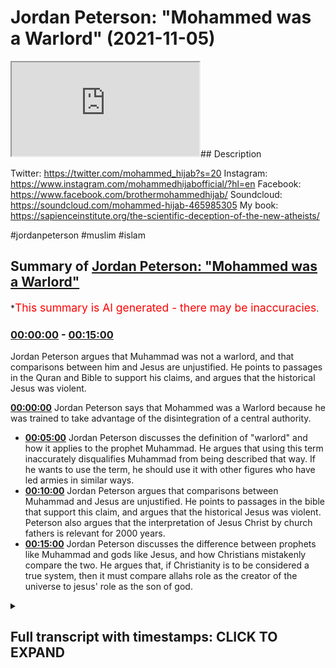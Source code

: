 # Jordan Peterson: "Mohammed was a Warlord" (2021-11-05)

<iframe loading='lazy' src='https://www.youtube.com/embed/ilrwPbvXqaE'></iframe>## Description

Twitter: https://twitter.com/mohammed_hijab?s=20
Instagram: https://www.instagram.com/mohammedhijabofficial/?hl=en
Facebook: https://www.facebook.com/brothermohammedhijab/
Soundcloud: https://soundcloud.com/mohammed-hijab-465985305
My book: https://sapienceinstitute.org/the-scientific-deception-of-the-new-atheists/

#jordanpeterson #muslim #islam

## Summary of [Jordan Peterson: "Mohammed was a Warlord"](https://www.youtube.com/watch?v=ilrwPbvXqaE)


*<span style="color:red; font-size:125%">This summary is AI generated - there may be inaccuracies</span>.

### [00:00:00](https://www.youtube.com/watch?v=ilrwPbvXqaE&t=0) - [00:15:00](https://www.youtube.com/watch?v=ilrwPbvXqaE&t=900)

Jordan Peterson argues that Muhammad was not a warlord, and that comparisons between him and Jesus are unjustified. He points to passages in the Quran and Bible to support his claims, and argues that the historical Jesus was violent.

**[00:00:00](https://www.youtube.com/watch?v=ilrwPbvXqaE&t=0)** Jordan Peterson says that Mohammed was a Warlord because he was trained to take advantage of the disintegration of a central authority.
* **[00:05:00](https://www.youtube.com/watch?v=ilrwPbvXqaE&t=300)** Jordan Peterson discusses the definition of "warlord" and how it applies to the prophet Muhammad. He argues that using this term inaccurately disqualifies Muhammad from being described that way. If he wants to use the term, he should use it with other figures who have led armies in similar ways.
* **[00:10:00](https://www.youtube.com/watch?v=ilrwPbvXqaE&t=600)** Jordan Peterson argues that comparisons between Muhammad and Jesus are unjustified. He points to passages in the bible that support this claim, and argues that the historical Jesus was violent. Peterson also argues that the interpretation of Jesus Christ by church fathers is relevant for 2000 years.
* **[00:15:00](https://www.youtube.com/watch?v=ilrwPbvXqaE&t=900)** Jordan Peterson discusses the difference between prophets like Muhammad and gods like Jesus, and how Christians mistakenly compare the two. He argues that, if Christianity is to be considered a true system, then it must compare allahs role as the creator of the universe to jesus' role as the son of god.

<details><summary><h2>Full transcript with timestamps: CLICK TO EXPAND</h2></summary>

[0:00:00](https://youtu.be/ilrwPbvXqaE?t=0) [Music]  
[0:00:07](https://youtu.be/ilrwPbvXqaE?t=7) how are you guys doing  
[0:00:09](https://youtu.be/ilrwPbvXqaE?t=9) this is insha allah the first of a  
[0:00:11](https://youtu.be/ilrwPbvXqaE?t=11) series of correction videos which we'll  
[0:00:14](https://youtu.be/ilrwPbvXqaE?t=14) be putting forward insha'allah about dr  
[0:00:16](https://youtu.be/ilrwPbvXqaE?t=16) jordan peterson's content especially in  
[0:00:18](https://youtu.be/ilrwPbvXqaE?t=18) relation to islam now for those who know  
[0:00:20](https://youtu.be/ilrwPbvXqaE?t=20) we were meant to be having me and dr  
[0:00:22](https://youtu.be/ilrwPbvXqaE?t=22) jordan peterson a discussion  
[0:00:24](https://youtu.be/ilrwPbvXqaE?t=24) and this discussion was meant to happen  
[0:00:26](https://youtu.be/ilrwPbvXqaE?t=26) actually three times and it was  
[0:00:27](https://youtu.be/ilrwPbvXqaE?t=27) cancelled unfortunately that many times  
[0:00:29](https://youtu.be/ilrwPbvXqaE?t=29) in a span of six months  
[0:00:32](https://youtu.be/ilrwPbvXqaE?t=32) now  
[0:00:33](https://youtu.be/ilrwPbvXqaE?t=33) for whatever reason in fact the third  
[0:00:34](https://youtu.be/ilrwPbvXqaE?t=34) reason was or the third time he gave me  
[0:00:36](https://youtu.be/ilrwPbvXqaE?t=36) the reason that  
[0:00:37](https://youtu.be/ilrwPbvXqaE?t=37) it was because he had other guests and  
[0:00:38](https://youtu.be/ilrwPbvXqaE?t=38) other topics that he wanted to kind of  
[0:00:41](https://youtu.be/ilrwPbvXqaE?t=41) speak about but no problem i know that  
[0:00:42](https://youtu.be/ilrwPbvXqaE?t=42) dr jordan peterson may be watching this  
[0:00:43](https://youtu.be/ilrwPbvXqaE?t=43) now since he we've had such  
[0:00:45](https://youtu.be/ilrwPbvXqaE?t=45) communication for  
[0:00:46](https://youtu.be/ilrwPbvXqaE?t=46) with his team and with himself for over  
[0:00:49](https://youtu.be/ilrwPbvXqaE?t=49) a long span of time so this is the first  
[0:00:52](https://youtu.be/ilrwPbvXqaE?t=52) and probably one of the most important  
[0:00:53](https://youtu.be/ilrwPbvXqaE?t=53) videos about some of the wording that dr  
[0:00:56](https://youtu.be/ilrwPbvXqaE?t=56) jordan peterson has decided to use  
[0:00:59](https://youtu.be/ilrwPbvXqaE?t=59) about the prophet  
[0:01:00](https://youtu.be/ilrwPbvXqaE?t=60) muhammad in  
[0:01:03](https://youtu.be/ilrwPbvXqaE?t=63) his public output this is probably the  
[0:01:04](https://youtu.be/ilrwPbvXqaE?t=64) most developed speech he has on the  
[0:01:06](https://youtu.be/ilrwPbvXqaE?t=66) topic so let's see what he has to say  
[0:01:09](https://youtu.be/ilrwPbvXqaE?t=69) and come back and commentate on it if  
[0:01:11](https://youtu.be/ilrwPbvXqaE?t=71) you look at the figure of christ and i  
[0:01:14](https://youtu.be/ilrwPbvXqaE?t=74) don't care if you're religious or not  
[0:01:15](https://youtu.be/ilrwPbvXqaE?t=75) and i don't even care if christ existed  
[0:01:17](https://youtu.be/ilrwPbvXqaE?t=77) or not and i certainly don't care at the  
[0:01:19](https://youtu.be/ilrwPbvXqaE?t=79) moment about  
[0:01:21](https://youtu.be/ilrwPbvXqaE?t=81) claims to divinity or the lack thereof  
[0:01:23](https://youtu.be/ilrwPbvXqaE?t=83) i'm just speaking as let's say i'm  
[0:01:25](https://youtu.be/ilrwPbvXqaE?t=85) speaking as a secular intellectual  
[0:01:27](https://youtu.be/ilrwPbvXqaE?t=87) i mean as a figure  
[0:01:29](https://youtu.be/ilrwPbvXqaE?t=89) he's a figure of peace i don't think  
[0:01:32](https://youtu.be/ilrwPbvXqaE?t=92) that that's  
[0:01:33](https://youtu.be/ilrwPbvXqaE?t=93) disputable  
[0:01:34](https://youtu.be/ilrwPbvXqaE?t=94) i mean he certainly he wasn't a warlord  
[0:01:37](https://youtu.be/ilrwPbvXqaE?t=97) that's that's one thing that's for  
[0:01:39](https://youtu.be/ilrwPbvXqaE?t=99) certain he never led armies  
[0:01:41](https://youtu.be/ilrwPbvXqaE?t=101) you know whereas that's not the case  
[0:01:43](https://youtu.be/ilrwPbvXqaE?t=103) with muhammad at all muhammad was  
[0:01:45](https://youtu.be/ilrwPbvXqaE?t=105) clearly and indisputably a warlord  
[0:01:48](https://youtu.be/ilrwPbvXqaE?t=108) and so it isn't obvious to me what to  
[0:01:51](https://youtu.be/ilrwPbvXqaE?t=111) make of that  
[0:01:52](https://youtu.be/ilrwPbvXqaE?t=112) except that it's bloody complicated well  
[0:01:55](https://youtu.be/ilrwPbvXqaE?t=115) i think the first thing we have to do is  
[0:01:56](https://youtu.be/ilrwPbvXqaE?t=116) define what a warlord is now this is a  
[0:01:59](https://youtu.be/ilrwPbvXqaE?t=119) definition from collins  
[0:02:01](https://youtu.be/ilrwPbvXqaE?t=121) if you describe a leader of a country or  
[0:02:03](https://youtu.be/ilrwPbvXqaE?t=123) an organization as a warlord collins  
[0:02:06](https://youtu.be/ilrwPbvXqaE?t=126) tells us you are critical of them  
[0:02:08](https://youtu.be/ilrwPbvXqaE?t=128) because they have achieved power by  
[0:02:10](https://youtu.be/ilrwPbvXqaE?t=130) behaving in an aggressive and violent  
[0:02:12](https://youtu.be/ilrwPbvXqaE?t=132) way  
[0:02:14](https://youtu.be/ilrwPbvXqaE?t=134) kimberly martin in  
[0:02:17](https://youtu.be/ilrwPbvXqaE?t=137) a  
[0:02:17](https://youtu.be/ilrwPbvXqaE?t=137) piece that she wrote called warlordism  
[0:02:19](https://youtu.be/ilrwPbvXqaE?t=139) in comparative perspective this is in  
[0:02:21](https://youtu.be/ilrwPbvXqaE?t=141) political science literature she  
[0:02:23](https://youtu.be/ilrwPbvXqaE?t=143) actually defines warlord in four  
[0:02:25](https://youtu.be/ilrwPbvXqaE?t=145) different ways  
[0:02:26](https://youtu.be/ilrwPbvXqaE?t=146) she says number one that they are they  
[0:02:28](https://youtu.be/ilrwPbvXqaE?t=148) trained army uh armed men to take  
[0:02:31](https://youtu.be/ilrwPbvXqaE?t=151) advantage of the disintegration of a  
[0:02:33](https://youtu.be/ilrwPbvXqaE?t=153) central authority to seize control over  
[0:02:35](https://youtu.be/ilrwPbvXqaE?t=155) relatively small slices of territory  
[0:02:37](https://youtu.be/ilrwPbvXqaE?t=157) number two she says that their actions  
[0:02:39](https://youtu.be/ilrwPbvXqaE?t=159) are based on self-interest not ideology  
[0:02:42](https://youtu.be/ilrwPbvXqaE?t=162) number three their authority is based on  
[0:02:44](https://youtu.be/ilrwPbvXqaE?t=164) charisma and patronage  
[0:02:46](https://youtu.be/ilrwPbvXqaE?t=166) ties to their followers and number four  
[0:02:49](https://youtu.be/ilrwPbvXqaE?t=169) this personalistic rule leads to the  
[0:02:51](https://youtu.be/ilrwPbvXqaE?t=171) fragmentation of political and economic  
[0:02:53](https://youtu.be/ilrwPbvXqaE?t=173) arrangements across the country  
[0:02:56](https://youtu.be/ilrwPbvXqaE?t=176) so these are if we look at this now  
[0:02:57](https://youtu.be/ilrwPbvXqaE?t=177) we've got one dictionary definition  
[0:02:59](https://youtu.be/ilrwPbvXqaE?t=179) obviously you can look at other  
[0:03:00](https://youtu.be/ilrwPbvXqaE?t=180) dictionaries but we have one if you want  
[0:03:02](https://youtu.be/ilrwPbvXqaE?t=182) to call it that terminological  
[0:03:03](https://youtu.be/ilrwPbvXqaE?t=183) definition from the literature from the  
[0:03:05](https://youtu.be/ilrwPbvXqaE?t=185) political science  
[0:03:07](https://youtu.be/ilrwPbvXqaE?t=187) literature now jordan peterson is famous  
[0:03:09](https://youtu.be/ilrwPbvXqaE?t=189) for saying you have to be precise in  
[0:03:11](https://youtu.be/ilrwPbvXqaE?t=191) speech i want to say to jordan peterson  
[0:03:14](https://youtu.be/ilrwPbvXqaE?t=194) that unfortunately according to these  
[0:03:16](https://youtu.be/ilrwPbvXqaE?t=196) two definitions using the term warlord  
[0:03:20](https://youtu.be/ilrwPbvXqaE?t=200) is not precise because in fact  
[0:03:23](https://youtu.be/ilrwPbvXqaE?t=203) the prophet would be disqualified from  
[0:03:25](https://youtu.be/ilrwPbvXqaE?t=205) being a warlord as per those definitions  
[0:03:28](https://youtu.be/ilrwPbvXqaE?t=208) why so because the prophet muhammad  
[0:03:31](https://youtu.be/ilrwPbvXqaE?t=211) how did he achieve power  
[0:03:33](https://youtu.be/ilrwPbvXqaE?t=213) now we have to look at obviously you  
[0:03:34](https://youtu.be/ilrwPbvXqaE?t=214) have the meccan period and the medinan  
[0:03:36](https://youtu.be/ilrwPbvXqaE?t=216) period this is the  
[0:03:37](https://youtu.be/ilrwPbvXqaE?t=217) kind of categorization the biographical  
[0:03:40](https://youtu.be/ilrwPbvXqaE?t=220) categorization of the prophet's life you  
[0:03:42](https://youtu.be/ilrwPbvXqaE?t=222) had two major or his premiership as a  
[0:03:44](https://youtu.be/ilrwPbvXqaE?t=224) prophet  
[0:03:45](https://youtu.be/ilrwPbvXqaE?t=225) his time as a prophet he had the meccan  
[0:03:47](https://youtu.be/ilrwPbvXqaE?t=227) period 13 years and then 10 years in the  
[0:03:49](https://youtu.be/ilrwPbvXqaE?t=229) medina period  
[0:03:50](https://youtu.be/ilrwPbvXqaE?t=230) when the prophet was migrating or when  
[0:03:53](https://youtu.be/ilrwPbvXqaE?t=233) he was being boycotted and persecuted  
[0:03:55](https://youtu.be/ilrwPbvXqaE?t=235) and this we know in the seerah in the  
[0:03:57](https://youtu.be/ilrwPbvXqaE?t=237) biography of the prophet  
[0:03:58](https://youtu.be/ilrwPbvXqaE?t=238) was he was being persecuted his friends  
[0:04:00](https://youtu.be/ilrwPbvXqaE?t=240) and followers were being persecuted in  
[0:04:02](https://youtu.be/ilrwPbvXqaE?t=242) in mecca for 13 years  
[0:04:05](https://youtu.be/ilrwPbvXqaE?t=245) there was then a transition period where  
[0:04:07](https://youtu.be/ilrwPbvXqaE?t=247) the prophet sallallahu alaihi wasallam  
[0:04:09](https://youtu.be/ilrwPbvXqaE?t=249) peace and blessings be upon him  
[0:04:11](https://youtu.be/ilrwPbvXqaE?t=251) try to religiously incentivize groups  
[0:04:15](https://youtu.be/ilrwPbvXqaE?t=255) and tribes outside of mecca in order to  
[0:04:17](https://youtu.be/ilrwPbvXqaE?t=257) move away and to move his followers away  
[0:04:19](https://youtu.be/ilrwPbvXqaE?t=259) from such boycott and persecution that  
[0:04:22](https://youtu.be/ilrwPbvXqaE?t=262) they were facing for a very long span of  
[0:04:24](https://youtu.be/ilrwPbvXqaE?t=264) time so he went to taif which is  
[0:04:27](https://youtu.be/ilrwPbvXqaE?t=267) a place outside of mecca and he was he  
[0:04:30](https://youtu.be/ilrwPbvXqaE?t=270) was he was rejected fiercely  
[0:04:33](https://youtu.be/ilrwPbvXqaE?t=273) i mean this is the thing about the  
[0:04:34](https://youtu.be/ilrwPbvXqaE?t=274) prophet muhammad you have to humanize  
[0:04:36](https://youtu.be/ilrwPbvXqaE?t=276) him because he was a man  
[0:04:40](https://youtu.be/ilrwPbvXqaE?t=280) who was an orphan okay think about this  
[0:04:42](https://youtu.be/ilrwPbvXqaE?t=282) for a second he was a man who was an  
[0:04:43](https://youtu.be/ilrwPbvXqaE?t=283) orphan he was a man who buried all of  
[0:04:46](https://youtu.be/ilrwPbvXqaE?t=286) his children except for one  
[0:04:48](https://youtu.be/ilrwPbvXqaE?t=288) he was a man  
[0:04:49](https://youtu.be/ilrwPbvXqaE?t=289) who  
[0:04:50](https://youtu.be/ilrwPbvXqaE?t=290) who his wife died khadija  
[0:04:52](https://youtu.be/ilrwPbvXqaE?t=292) who  
[0:04:53](https://youtu.be/ilrwPbvXqaE?t=293) his uncle died  
[0:04:55](https://youtu.be/ilrwPbvXqaE?t=295) talib who was one of the most  
[0:04:57](https://youtu.be/ilrwPbvXqaE?t=297) protective and actually the central  
[0:04:59](https://youtu.be/ilrwPbvXqaE?t=299) protective figure in his life and this  
[0:05:02](https://youtu.be/ilrwPbvXqaE?t=302) was in the meccan period and he wasn't  
[0:05:03](https://youtu.be/ilrwPbvXqaE?t=303) even a muslim by the way and when that  
[0:05:05](https://youtu.be/ilrwPbvXqaE?t=305) protection went away he had to then seek  
[0:05:08](https://youtu.be/ilrwPbvXqaE?t=308) it from other places so he went to  
[0:05:10](https://youtu.be/ilrwPbvXqaE?t=310) tariff  
[0:05:11](https://youtu.be/ilrwPbvXqaE?t=311) and taif was  
[0:05:13](https://youtu.be/ilrwPbvXqaE?t=313) a neighboring city  
[0:05:15](https://youtu.be/ilrwPbvXqaE?t=315) and they rejected him fiercely and if  
[0:05:17](https://youtu.be/ilrwPbvXqaE?t=317) you look at the the reports of that they  
[0:05:19](https://youtu.be/ilrwPbvXqaE?t=319) threw stones at him they taunted him he  
[0:05:22](https://youtu.be/ilrwPbvXqaE?t=322) was bleeding  
[0:05:24](https://youtu.be/ilrwPbvXqaE?t=324) so much so that his sandals were filled  
[0:05:26](https://youtu.be/ilrwPbvXqaE?t=326) with blood  
[0:05:28](https://youtu.be/ilrwPbvXqaE?t=328) this is the person you're talking about  
[0:05:29](https://youtu.be/ilrwPbvXqaE?t=329) as being a warlord and then after that  
[0:05:32](https://youtu.be/ilrwPbvXqaE?t=332) when he was rejected from that  
[0:05:33](https://youtu.be/ilrwPbvXqaE?t=333) particular city he went to  
[0:05:35](https://youtu.be/ilrwPbvXqaE?t=335) another place which was then called  
[0:05:37](https://youtu.be/ilrwPbvXqaE?t=337) yathrib  
[0:05:38](https://youtu.be/ilrwPbvXqaE?t=338) which would then be called medina where  
[0:05:40](https://youtu.be/ilrwPbvXqaE?t=340) two tribes or clans called  
[0:05:45](https://youtu.be/ilrwPbvXqaE?t=345) now these two tribes they accepted the  
[0:05:47](https://youtu.be/ilrwPbvXqaE?t=347) message of islam  
[0:05:49](https://youtu.be/ilrwPbvXqaE?t=349) and then they decided to put the prophet  
[0:05:51](https://youtu.be/ilrwPbvXqaE?t=351) as the leader of the polity of yathrib  
[0:05:54](https://youtu.be/ilrwPbvXqaE?t=354) so he was made into the leader of the  
[0:05:56](https://youtu.be/ilrwPbvXqaE?t=356) polity of yathrib  
[0:05:58](https://youtu.be/ilrwPbvXqaE?t=358) not through aggression or violence but  
[0:06:00](https://youtu.be/ilrwPbvXqaE?t=360) through popular support and this  
[0:06:02](https://youtu.be/ilrwPbvXqaE?t=362) disqualifies him from being  
[0:06:04](https://youtu.be/ilrwPbvXqaE?t=364) according to the dictionary definition  
[0:06:05](https://youtu.be/ilrwPbvXqaE?t=365) that we've just seen and in fact  
[0:06:07](https://youtu.be/ilrwPbvXqaE?t=367) according to the terminological  
[0:06:08](https://youtu.be/ilrwPbvXqaE?t=368) definition that we've also just seen as  
[0:06:10](https://youtu.be/ilrwPbvXqaE?t=370) well so this is in fact jordan peterson  
[0:06:13](https://youtu.be/ilrwPbvXqaE?t=373) and this is very important for you  
[0:06:14](https://youtu.be/ilrwPbvXqaE?t=374) because it's one of your rules in your  
[0:06:15](https://youtu.be/ilrwPbvXqaE?t=375) book  
[0:06:16](https://youtu.be/ilrwPbvXqaE?t=376) this is imprecise speech  
[0:06:19](https://youtu.be/ilrwPbvXqaE?t=379) it is imprecise imprecise speech in  
[0:06:22](https://youtu.be/ilrwPbvXqaE?t=382) accurate speech  
[0:06:23](https://youtu.be/ilrwPbvXqaE?t=383) and what is really  
[0:06:25](https://youtu.be/ilrwPbvXqaE?t=385) incumbent upon you i think from an  
[0:06:27](https://youtu.be/ilrwPbvXqaE?t=387) intellectual perspective  
[0:06:28](https://youtu.be/ilrwPbvXqaE?t=388) is for you to make a formal retraction  
[0:06:31](https://youtu.be/ilrwPbvXqaE?t=391) about this to say actually i used in  
[0:06:33](https://youtu.be/ilrwPbvXqaE?t=393) precise speech because i used one aspect  
[0:06:37](https://youtu.be/ilrwPbvXqaE?t=397) of this man's life inaccurately to  
[0:06:40](https://youtu.be/ilrwPbvXqaE?t=400) typify his whole character  
[0:06:43](https://youtu.be/ilrwPbvXqaE?t=403) and by the way  
[0:06:44](https://youtu.be/ilrwPbvXqaE?t=404) warlords and i've looked at a lot of  
[0:06:46](https://youtu.be/ilrwPbvXqaE?t=406) your videos because remember we were  
[0:06:47](https://youtu.be/ilrwPbvXqaE?t=407) meant to be speaking to each other for a  
[0:06:48](https://youtu.be/ilrwPbvXqaE?t=408) span of six months and i've seen the  
[0:06:50](https://youtu.be/ilrwPbvXqaE?t=410) majority of your videos i've seen the  
[0:06:51](https://youtu.be/ilrwPbvXqaE?t=411) majority i've read the majority of what  
[0:06:54](https://youtu.be/ilrwPbvXqaE?t=414) you've have you've written even even  
[0:06:56](https://youtu.be/ilrwPbvXqaE?t=416) peer-reviewed stuff by the way the word  
[0:06:58](https://youtu.be/ilrwPbvXqaE?t=418) warlord interestingly you have not used  
[0:06:59](https://youtu.be/ilrwPbvXqaE?t=419) it with any to my knowledge any other  
[0:07:02](https://youtu.be/ilrwPbvXqaE?t=422) person except for the prophet muhammad  
[0:07:04](https://youtu.be/ilrwPbvXqaE?t=424) so if it was about leading armies then  
[0:07:06](https://youtu.be/ilrwPbvXqaE?t=426) why not use that with harry truman who  
[0:07:08](https://youtu.be/ilrwPbvXqaE?t=428) detonated bombs  
[0:07:09](https://youtu.be/ilrwPbvXqaE?t=429) uh on on japan hiroshima and nagasaki  
[0:07:13](https://youtu.be/ilrwPbvXqaE?t=433) why not use it with winston churchill  
[0:07:15](https://youtu.be/ilrwPbvXqaE?t=435) who led campaigns in dresden and hamburg  
[0:07:18](https://youtu.be/ilrwPbvXqaE?t=438) in world war ii  
[0:07:20](https://youtu.be/ilrwPbvXqaE?t=440) okay and which which was targeting  
[0:07:22](https://youtu.be/ilrwPbvXqaE?t=442) civilians the prophet muhammad  
[0:07:24](https://youtu.be/ilrwPbvXqaE?t=444) unequivocally  
[0:07:26](https://youtu.be/ilrwPbvXqaE?t=446) denied the targeting of civilians so why  
[0:07:29](https://youtu.be/ilrwPbvXqaE?t=449) only use it  
[0:07:31](https://youtu.be/ilrwPbvXqaE?t=451) with the prophet muhammad why have you  
[0:07:33](https://youtu.be/ilrwPbvXqaE?t=453) never used it on your public output on  
[0:07:35](https://youtu.be/ilrwPbvXqaE?t=455) your books  
[0:07:36](https://youtu.be/ilrwPbvXqaE?t=456) with any other figure except for the  
[0:07:38](https://youtu.be/ilrwPbvXqaE?t=458) prophet muhammad  
[0:07:40](https://youtu.be/ilrwPbvXqaE?t=460) what kind of  
[0:07:41](https://youtu.be/ilrwPbvXqaE?t=461) exceptionalism is this  
[0:07:43](https://youtu.be/ilrwPbvXqaE?t=463) what kind of  
[0:07:45](https://youtu.be/ilrwPbvXqaE?t=465) fetishization is this what kind of  
[0:07:47](https://youtu.be/ilrwPbvXqaE?t=467) exoticism is this  
[0:07:50](https://youtu.be/ilrwPbvXqaE?t=470) what kind of western gays is this  
[0:07:54](https://youtu.be/ilrwPbvXqaE?t=474) orientalizing the narrative is this  
[0:07:57](https://youtu.be/ilrwPbvXqaE?t=477) you gotta think about this because if it  
[0:07:59](https://youtu.be/ilrwPbvXqaE?t=479) was about leading armies  
[0:08:01](https://youtu.be/ilrwPbvXqaE?t=481) then all of these other figures also led  
[0:08:04](https://youtu.be/ilrwPbvXqaE?t=484) armies  
[0:08:05](https://youtu.be/ilrwPbvXqaE?t=485) more so the biblical figures joshua  
[0:08:08](https://youtu.be/ilrwPbvXqaE?t=488) moses they led armies but when you  
[0:08:10](https://youtu.be/ilrwPbvXqaE?t=490) mentioned their name you don't  
[0:08:12](https://youtu.be/ilrwPbvXqaE?t=492) automatically it doesn't spew off your  
[0:08:14](https://youtu.be/ilrwPbvXqaE?t=494) tongue the term warlord so why is it the  
[0:08:17](https://youtu.be/ilrwPbvXqaE?t=497) case  
[0:08:18](https://youtu.be/ilrwPbvXqaE?t=498) that you've made this exception for the  
[0:08:21](https://youtu.be/ilrwPbvXqaE?t=501) prophet muhammad  
[0:08:23](https://youtu.be/ilrwPbvXqaE?t=503) you are a clinical psychologist  
[0:08:26](https://youtu.be/ilrwPbvXqaE?t=506) you're a clinical psychologist jordan  
[0:08:28](https://youtu.be/ilrwPbvXqaE?t=508) peterson and you also profess  
[0:08:30](https://youtu.be/ilrwPbvXqaE?t=510) self-professed ignorance on the religion  
[0:08:32](https://youtu.be/ilrwPbvXqaE?t=512) of islam  
[0:08:33](https://youtu.be/ilrwPbvXqaE?t=513) the fact that you've used the term  
[0:08:35](https://youtu.be/ilrwPbvXqaE?t=515) warlord  
[0:08:37](https://youtu.be/ilrwPbvXqaE?t=517) to define the prophet muhammad as an  
[0:08:39](https://youtu.be/ilrwPbvXqaE?t=519) adjective as a primary adjective when it  
[0:08:41](https://youtu.be/ilrwPbvXqaE?t=521) comes to the prophet muhammad is almost  
[0:08:44](https://youtu.be/ilrwPbvXqaE?t=524) equivalent to you with a limited data  
[0:08:46](https://youtu.be/ilrwPbvXqaE?t=526) set of information as a clinical  
[0:08:48](https://youtu.be/ilrwPbvXqaE?t=528) psychologist labeling a client or a  
[0:08:51](https://youtu.be/ilrwPbvXqaE?t=531) patient of yours  
[0:08:53](https://youtu.be/ilrwPbvXqaE?t=533) that is the equivalent now what would  
[0:08:55](https://youtu.be/ilrwPbvXqaE?t=535) happen if you did that in practice you  
[0:08:57](https://youtu.be/ilrwPbvXqaE?t=537) would be shunned  
[0:08:58](https://youtu.be/ilrwPbvXqaE?t=538) you would be not except how can you how  
[0:09:00](https://youtu.be/ilrwPbvXqaE?t=540) can you label someone after or only  
[0:09:04](https://youtu.be/ilrwPbvXqaE?t=544) gathering very limited information about  
[0:09:06](https://youtu.be/ilrwPbvXqaE?t=546) them so is this a cognitive bias that  
[0:09:09](https://youtu.be/ilrwPbvXqaE?t=549) exists within you  
[0:09:10](https://youtu.be/ilrwPbvXqaE?t=550) and you have to ask yourself this  
[0:09:11](https://youtu.be/ilrwPbvXqaE?t=551) question because it's some kind of a  
[0:09:13](https://youtu.be/ilrwPbvXqaE?t=553) projection or a scapegoating of the  
[0:09:16](https://youtu.be/ilrwPbvXqaE?t=556) prophet muhammad and islam  
[0:09:18](https://youtu.be/ilrwPbvXqaE?t=558) or is it because you're trying to  
[0:09:19](https://youtu.be/ilrwPbvXqaE?t=559) energize your base  
[0:09:22](https://youtu.be/ilrwPbvXqaE?t=562) which is an alt-right base or is it  
[0:09:24](https://youtu.be/ilrwPbvXqaE?t=564) because you're trying to perpetuate a  
[0:09:26](https://youtu.be/ilrwPbvXqaE?t=566) clash of civilization's narrative or is  
[0:09:29](https://youtu.be/ilrwPbvXqaE?t=569) it because of genuine ignorance in  
[0:09:31](https://youtu.be/ilrwPbvXqaE?t=571) either or any of these situations what  
[0:09:33](https://youtu.be/ilrwPbvXqaE?t=573) is once again incumbent upon you jordan  
[0:09:35](https://youtu.be/ilrwPbvXqaE?t=575) peters and i say this  
[0:09:37](https://youtu.be/ilrwPbvXqaE?t=577) through or out of genuinity  
[0:09:40](https://youtu.be/ilrwPbvXqaE?t=580) honestly and authenticity  
[0:09:42](https://youtu.be/ilrwPbvXqaE?t=582) i think what is incumbent upon you and i  
[0:09:44](https://youtu.be/ilrwPbvXqaE?t=584) know you're watching this i know you're  
[0:09:46](https://youtu.be/ilrwPbvXqaE?t=586) listening to this  
[0:09:48](https://youtu.be/ilrwPbvXqaE?t=588) is that you make an official retraction  
[0:09:50](https://youtu.be/ilrwPbvXqaE?t=590) of this statement  
[0:09:53](https://youtu.be/ilrwPbvXqaE?t=593) otherwise you're going to have so many  
[0:09:55](https://youtu.be/ilrwPbvXqaE?t=595) variables which we've just mentioned  
[0:09:57](https://youtu.be/ilrwPbvXqaE?t=597) that you will not be able to explain  
[0:09:59](https://youtu.be/ilrwPbvXqaE?t=599) that you've used this term with the  
[0:10:01](https://youtu.be/ilrwPbvXqaE?t=601) prophet and you've not used it with any  
[0:10:03](https://youtu.be/ilrwPbvXqaE?t=603) other  
[0:10:04](https://youtu.be/ilrwPbvXqaE?t=604) political leader  
[0:10:06](https://youtu.be/ilrwPbvXqaE?t=606) this is  
[0:10:07](https://youtu.be/ilrwPbvXqaE?t=607) unjustifiable to say the least you've  
[0:10:10](https://youtu.be/ilrwPbvXqaE?t=610) not used it even with biblical prophets  
[0:10:13](https://youtu.be/ilrwPbvXqaE?t=613) which led armies so once again it's  
[0:10:15](https://youtu.be/ilrwPbvXqaE?t=615) unjustifiable  
[0:10:17](https://youtu.be/ilrwPbvXqaE?t=617) now let's move on to the second part of  
[0:10:18](https://youtu.be/ilrwPbvXqaE?t=618) this which is your comparison your false  
[0:10:20](https://youtu.be/ilrwPbvXqaE?t=620) comparison with all jew respect  
[0:10:23](https://youtu.be/ilrwPbvXqaE?t=623) your false comparison of the prophet  
[0:10:25](https://youtu.be/ilrwPbvXqaE?t=625) muhammad sallallahu alaihi wasallam and  
[0:10:28](https://youtu.be/ilrwPbvXqaE?t=628) jesus christ  
[0:10:29](https://youtu.be/ilrwPbvXqaE?t=629) now the first thing is you said that  
[0:10:31](https://youtu.be/ilrwPbvXqaE?t=631) jesus was a figure of peace now we agree  
[0:10:33](https://youtu.be/ilrwPbvXqaE?t=633) with that we love jesus christ as  
[0:10:35](https://youtu.be/ilrwPbvXqaE?t=635) muslims  
[0:10:36](https://youtu.be/ilrwPbvXqaE?t=636) because we must believe that jesus  
[0:10:38](https://youtu.be/ilrwPbvXqaE?t=638) christ was a prophet a messenger and the  
[0:10:40](https://youtu.be/ilrwPbvXqaE?t=640) messiah we must believe in all of that  
[0:10:43](https://youtu.be/ilrwPbvXqaE?t=643) however  
[0:10:45](https://youtu.be/ilrwPbvXqaE?t=645) the question of him being a figure of  
[0:10:47](https://youtu.be/ilrwPbvXqaE?t=647) peace really depends upon your  
[0:10:49](https://youtu.be/ilrwPbvXqaE?t=649) interpretation  
[0:10:50](https://youtu.be/ilrwPbvXqaE?t=650) and if one was going to have a segmented  
[0:10:54](https://youtu.be/ilrwPbvXqaE?t=654) decontextualized and uncharitable  
[0:10:57](https://youtu.be/ilrwPbvXqaE?t=657) reading of jesus christ  
[0:11:00](https://youtu.be/ilrwPbvXqaE?t=660) in the christian tradition okay then one  
[0:11:03](https://youtu.be/ilrwPbvXqaE?t=663) could come to the conclusion that he was  
[0:11:04](https://youtu.be/ilrwPbvXqaE?t=664) not a figure of peace i'll tell you how  
[0:11:07](https://youtu.be/ilrwPbvXqaE?t=667) point number one  
[0:11:08](https://youtu.be/ilrwPbvXqaE?t=668) jesus christ as christologically or  
[0:11:11](https://youtu.be/ilrwPbvXqaE?t=671) understood  
[0:11:12](https://youtu.be/ilrwPbvXqaE?t=672) christologically in this in the sense  
[0:11:14](https://youtu.be/ilrwPbvXqaE?t=674) that protestants and catholics  
[0:11:16](https://youtu.be/ilrwPbvXqaE?t=676) understand him to be  
[0:11:17](https://youtu.be/ilrwPbvXqaE?t=677) is inseparable from the rest of the  
[0:11:19](https://youtu.be/ilrwPbvXqaE?t=679) trinity  
[0:11:20](https://youtu.be/ilrwPbvXqaE?t=680) as such all of those massacres that you  
[0:11:22](https://youtu.be/ilrwPbvXqaE?t=682) see in the old testament  
[0:11:24](https://youtu.be/ilrwPbvXqaE?t=684) of the canaanites and the amalekites and  
[0:11:26](https://youtu.be/ilrwPbvXqaE?t=686) so on  
[0:11:27](https://youtu.be/ilrwPbvXqaE?t=687) are or would be commanded by jesus  
[0:11:30](https://youtu.be/ilrwPbvXqaE?t=690) christ according to this christiological  
[0:11:32](https://youtu.be/ilrwPbvXqaE?t=692) understanding now let me give you one  
[0:11:34](https://youtu.be/ilrwPbvXqaE?t=694) example a very famous verse i'll read it  
[0:11:36](https://youtu.be/ilrwPbvXqaE?t=696) word for word so once again i'm not  
[0:11:37](https://youtu.be/ilrwPbvXqaE?t=697) misquoting anything  
[0:11:39](https://youtu.be/ilrwPbvXqaE?t=699) now first time it was 15 3 okay  
[0:11:42](https://youtu.be/ilrwPbvXqaE?t=702) very famous uh commandment in the old  
[0:11:44](https://youtu.be/ilrwPbvXqaE?t=704) testament  
[0:11:46](https://youtu.be/ilrwPbvXqaE?t=706) now go attack the amalekites  
[0:11:48](https://youtu.be/ilrwPbvXqaE?t=708) and totally destroy all that belongs to  
[0:11:50](https://youtu.be/ilrwPbvXqaE?t=710) them do not spare them put to death men  
[0:11:53](https://youtu.be/ilrwPbvXqaE?t=713) and women children and infants cattle  
[0:11:56](https://youtu.be/ilrwPbvXqaE?t=716) and sheep camels and donkeys  
[0:11:59](https://youtu.be/ilrwPbvXqaE?t=719) i would love for anybody to be able to  
[0:12:02](https://youtu.be/ilrwPbvXqaE?t=722) find a single hadith or a single verse  
[0:12:05](https://youtu.be/ilrwPbvXqaE?t=725) of the quran  
[0:12:06](https://youtu.be/ilrwPbvXqaE?t=726) which states  
[0:12:07](https://youtu.be/ilrwPbvXqaE?t=727) these categories of people to be killed  
[0:12:09](https://youtu.be/ilrwPbvXqaE?t=729) in fact the opposite is there  
[0:12:11](https://youtu.be/ilrwPbvXqaE?t=731) the opposite is in the hadith you are  
[0:12:13](https://youtu.be/ilrwPbvXqaE?t=733) not allowed to kill children you are not  
[0:12:14](https://youtu.be/ilrwPbvXqaE?t=734) allowed to kill non-combatant  
[0:12:16](https://youtu.be/ilrwPbvXqaE?t=736) disbelievers as the prophet muhammad  
[0:12:22](https://youtu.be/ilrwPbvXqaE?t=742) whoever kills a non-combatant not  
[0:12:24](https://youtu.be/ilrwPbvXqaE?t=744) disbeliever he will not smell the  
[0:12:26](https://youtu.be/ilrwPbvXqaE?t=746) fragrance of heaven  
[0:12:27](https://youtu.be/ilrwPbvXqaE?t=747) this is so these categories of people  
[0:12:30](https://youtu.be/ilrwPbvXqaE?t=750) it's there in the old testament and  
[0:12:32](https://youtu.be/ilrwPbvXqaE?t=752) according to the christological  
[0:12:33](https://youtu.be/ilrwPbvXqaE?t=753) understanding jesus is not to be  
[0:12:36](https://youtu.be/ilrwPbvXqaE?t=756) separated from the rest of the trinity  
[0:12:38](https://youtu.be/ilrwPbvXqaE?t=758) so that's the first thing you must say  
[0:12:39](https://youtu.be/ilrwPbvXqaE?t=759) that's the old testament and this is one  
[0:12:40](https://youtu.be/ilrwPbvXqaE?t=760) of many verses i can pull out you know  
[0:12:43](https://youtu.be/ilrwPbvXqaE?t=763) you can go on google and see how many  
[0:12:45](https://youtu.be/ilrwPbvXqaE?t=765) verses there are like this  
[0:12:47](https://youtu.be/ilrwPbvXqaE?t=767) of genocide and massacring  
[0:12:50](https://youtu.be/ilrwPbvXqaE?t=770) that's the first thing the second thing  
[0:12:51](https://youtu.be/ilrwPbvXqaE?t=771) is well look at jesus himself once again  
[0:12:53](https://youtu.be/ilrwPbvXqaE?t=773) we're being uncharitable here if one is  
[0:12:55](https://youtu.be/ilrwPbvXqaE?t=775) being uncharitable and decontextual one  
[0:12:58](https://youtu.be/ilrwPbvXqaE?t=778) may pull out something from john chapter  
[0:12:59](https://youtu.be/ilrwPbvXqaE?t=779) 2 verse 15  
[0:13:01](https://youtu.be/ilrwPbvXqaE?t=781) where it states so he made a whip out of  
[0:13:03](https://youtu.be/ilrwPbvXqaE?t=783) courts and drove them from the temple  
[0:13:05](https://youtu.be/ilrwPbvXqaE?t=785) courts both sheep and cattle he  
[0:13:08](https://youtu.be/ilrwPbvXqaE?t=788) scattered the coins of of the money uh  
[0:13:11](https://youtu.be/ilrwPbvXqaE?t=791) changes and overturned their tables this  
[0:13:13](https://youtu.be/ilrwPbvXqaE?t=793) is violent behavior someone can say  
[0:13:16](https://youtu.be/ilrwPbvXqaE?t=796) a skeptic can say this look at him he's  
[0:13:18](https://youtu.be/ilrwPbvXqaE?t=798) whipping people in the temple or he's  
[0:13:20](https://youtu.be/ilrwPbvXqaE?t=800) turning the table jesus is being very  
[0:13:22](https://youtu.be/ilrwPbvXqaE?t=802) violent  
[0:13:23](https://youtu.be/ilrwPbvXqaE?t=803) according to the new testament  
[0:13:25](https://youtu.be/ilrwPbvXqaE?t=805) and this is in his own life  
[0:13:27](https://youtu.be/ilrwPbvXqaE?t=807) so once again is this a figure of peace  
[0:13:29](https://youtu.be/ilrwPbvXqaE?t=809) once again if we had an uncharitable  
[0:13:32](https://youtu.be/ilrwPbvXqaE?t=812) decontextualized segmented understanding  
[0:13:34](https://youtu.be/ilrwPbvXqaE?t=814) one can say this is not a figure of  
[0:13:35](https://youtu.be/ilrwPbvXqaE?t=815) peace actually because this is qualifies  
[0:13:37](https://youtu.be/ilrwPbvXqaE?t=817) him of being a figure what doesn't  
[0:13:40](https://youtu.be/ilrwPbvXqaE?t=820) what it what are the limits to this term  
[0:13:42](https://youtu.be/ilrwPbvXqaE?t=822) figure of peace do you have to be a  
[0:13:43](https://youtu.be/ilrwPbvXqaE?t=823) pacifist well does one have to be a  
[0:13:45](https://youtu.be/ilrwPbvXqaE?t=825) pacifist to be a figure of peace what if  
[0:13:47](https://youtu.be/ilrwPbvXqaE?t=827) someone engages more does that  
[0:13:48](https://youtu.be/ilrwPbvXqaE?t=828) disqualify them for being a figure of  
[0:13:50](https://youtu.be/ilrwPbvXqaE?t=830) peace that's another thing third thing  
[0:13:51](https://youtu.be/ilrwPbvXqaE?t=831) is book of revelation now in the  
[0:13:53](https://youtu.be/ilrwPbvXqaE?t=833) eschaton  
[0:13:55](https://youtu.be/ilrwPbvXqaE?t=835) eschatologically when jesus christ comes  
[0:13:57](https://youtu.be/ilrwPbvXqaE?t=837) back  
[0:13:58](https://youtu.be/ilrwPbvXqaE?t=838) he will  
[0:13:59](https://youtu.be/ilrwPbvXqaE?t=839) he will let's see what he does coming  
[0:14:02](https://youtu.be/ilrwPbvXqaE?t=842) out of his mouth is a sharp sword with  
[0:14:04](https://youtu.be/ilrwPbvXqaE?t=844) which to strike down the nations he will  
[0:14:06](https://youtu.be/ilrwPbvXqaE?t=846) rule them with an i inceptor  
[0:14:09](https://youtu.be/ilrwPbvXqaE?t=849) he treads  
[0:14:10](https://youtu.be/ilrwPbvXqaE?t=850) the wine press of the fury of the wrath  
[0:14:13](https://youtu.be/ilrwPbvXqaE?t=853) of god almighty  
[0:14:15](https://youtu.be/ilrwPbvXqaE?t=855) so he's going to come back and be  
[0:14:16](https://youtu.be/ilrwPbvXqaE?t=856) violent now  
[0:14:17](https://youtu.be/ilrwPbvXqaE?t=857) these these are things you may say well  
[0:14:19](https://youtu.be/ilrwPbvXqaE?t=859) i don't these are just interpretations  
[0:14:20](https://youtu.be/ilrwPbvXqaE?t=860) of the bible i i know that you have a  
[0:14:22](https://youtu.be/ilrwPbvXqaE?t=862) spiritual kind of metaphorizing approach  
[0:14:25](https://youtu.be/ilrwPbvXqaE?t=865) to the biblical text i'm very aware of  
[0:14:27](https://youtu.be/ilrwPbvXqaE?t=867) that and you may say that that's not the  
[0:14:28](https://youtu.be/ilrwPbvXqaE?t=868) way the historical jesus which  
[0:14:31](https://youtu.be/ilrwPbvXqaE?t=871) i look at or that how i interpret jesus  
[0:14:33](https://youtu.be/ilrwPbvXqaE?t=873) christ but then i have to say to you  
[0:14:34](https://youtu.be/ilrwPbvXqaE?t=874) john prism  
[0:14:36](https://youtu.be/ilrwPbvXqaE?t=876) with all due respect your interpretation  
[0:14:38](https://youtu.be/ilrwPbvXqaE?t=878) of jesus christ  
[0:14:40](https://youtu.be/ilrwPbvXqaE?t=880) is irrelevant in the grand scheme of the  
[0:14:42](https://youtu.be/ilrwPbvXqaE?t=882) christological understanding in for 2000  
[0:14:45](https://youtu.be/ilrwPbvXqaE?t=885) years of history  
[0:14:46](https://youtu.be/ilrwPbvXqaE?t=886) church fathers up until present-day  
[0:14:48](https://youtu.be/ilrwPbvXqaE?t=888) people  
[0:14:48](https://youtu.be/ilrwPbvXqaE?t=888) um scholars of christianity interpret  
[0:14:51](https://youtu.be/ilrwPbvXqaE?t=891) these things as literal okay  
[0:14:53](https://youtu.be/ilrwPbvXqaE?t=893) scholars of christianity almost  
[0:14:57](https://youtu.be/ilrwPbvXqaE?t=897) as a consensus a matter of consensus  
[0:14:59](https://youtu.be/ilrwPbvXqaE?t=899) agree  
[0:15:00](https://youtu.be/ilrwPbvXqaE?t=900) that jesus is inseparable from the  
[0:15:02](https://youtu.be/ilrwPbvXqaE?t=902) trinity so he would be implicated in uh  
[0:15:05](https://youtu.be/ilrwPbvXqaE?t=905) telling people to to to genocide people  
[0:15:07](https://youtu.be/ilrwPbvXqaE?t=907) in the village  
[0:15:09](https://youtu.be/ilrwPbvXqaE?t=909) people uh christians from the church  
[0:15:11](https://youtu.be/ilrwPbvXqaE?t=911) fathers until this present day believe  
[0:15:14](https://youtu.be/ilrwPbvXqaE?t=914) that jesus is going to have a second  
[0:15:15](https://youtu.be/ilrwPbvXqaE?t=915) coming and it will be a physically  
[0:15:17](https://youtu.be/ilrwPbvXqaE?t=917) violent second coming and if you want  
[0:15:19](https://youtu.be/ilrwPbvXqaE?t=919) resources or references of this they are  
[0:15:22](https://youtu.be/ilrwPbvXqaE?t=922) very easy to come by so once again this  
[0:15:24](https://youtu.be/ilrwPbvXqaE?t=924) fake dualism with all due respect all  
[0:15:27](https://youtu.be/ilrwPbvXqaE?t=927) due respect this didactic representation  
[0:15:30](https://youtu.be/ilrwPbvXqaE?t=930) this um  
[0:15:31](https://youtu.be/ilrwPbvXqaE?t=931) dichotomy that you've created figure of  
[0:15:33](https://youtu.be/ilrwPbvXqaE?t=933) peace versus warlord  
[0:15:35](https://youtu.be/ilrwPbvXqaE?t=935) it's like a deck of cards if you just  
[0:15:37](https://youtu.be/ilrwPbvXqaE?t=937) pull one card out falls over it's a  
[0:15:40](https://youtu.be/ilrwPbvXqaE?t=940) false comparison and it relies upon  
[0:15:44](https://youtu.be/ilrwPbvXqaE?t=944) uncharitable cherry-picked examples of  
[0:15:47](https://youtu.be/ilrwPbvXqaE?t=947) the text and this requires a retraction  
[0:15:50](https://youtu.be/ilrwPbvXqaE?t=950) as well in order for with all due  
[0:15:52](https://youtu.be/ilrwPbvXqaE?t=952) respect one's  
[0:15:54](https://youtu.be/ilrwPbvXqaE?t=954) intellectual integrity to be maintained  
[0:15:56](https://youtu.be/ilrwPbvXqaE?t=956) i think at least you should say i  
[0:15:58](https://youtu.be/ilrwPbvXqaE?t=958) suspend judgment until i've done more  
[0:16:00](https://youtu.be/ilrwPbvXqaE?t=960) investigation this is the second point  
[0:16:03](https://youtu.be/ilrwPbvXqaE?t=963) the third point i must say is and this  
[0:16:05](https://youtu.be/ilrwPbvXqaE?t=965) is the last point i will be making why  
[0:16:08](https://youtu.be/ilrwPbvXqaE?t=968) compare  
[0:16:09](https://youtu.be/ilrwPbvXqaE?t=969) what muslims consider as a prophet with  
[0:16:12](https://youtu.be/ilrwPbvXqaE?t=972) what christians consider as a god  
[0:16:15](https://youtu.be/ilrwPbvXqaE?t=975) let me say that one more time muslims  
[0:16:17](https://youtu.be/ilrwPbvXqaE?t=977) believe that prophet muhammad sallallahu  
[0:16:18](https://youtu.be/ilrwPbvXqaE?t=978) alaihi wasallam is the final prophet  
[0:16:21](https://youtu.be/ilrwPbvXqaE?t=981) they believe that he is the final  
[0:16:22](https://youtu.be/ilrwPbvXqaE?t=982) prophet of a long list of prophets  
[0:16:24](https://youtu.be/ilrwPbvXqaE?t=984) abraham moses jesus yes as well jesus  
[0:16:27](https://youtu.be/ilrwPbvXqaE?t=987) yes the messiah and the prophet muhammad  
[0:16:30](https://youtu.be/ilrwPbvXqaE?t=990) we believe that he is um  
[0:16:33](https://youtu.be/ilrwPbvXqaE?t=993) he was sent for all of humanity as the  
[0:16:35](https://youtu.be/ilrwPbvXqaE?t=995) quran states we have not sent you except  
[0:16:37](https://youtu.be/ilrwPbvXqaE?t=997) for all of humanity  
[0:16:38](https://youtu.be/ilrwPbvXqaE?t=998) but christians believe on the other hand  
[0:16:40](https://youtu.be/ilrwPbvXqaE?t=1000) and this by christians i mean here the  
[0:16:43](https://youtu.be/ilrwPbvXqaE?t=1003) vast majority of them across time and in  
[0:16:46](https://youtu.be/ilrwPbvXqaE?t=1006) today's demography  
[0:16:47](https://youtu.be/ilrwPbvXqaE?t=1007) believe that jesus is god  
[0:16:49](https://youtu.be/ilrwPbvXqaE?t=1009) so why are you comparing a prophet  
[0:16:52](https://youtu.be/ilrwPbvXqaE?t=1012) to a god  
[0:16:54](https://youtu.be/ilrwPbvXqaE?t=1014) these are it's not like for like  
[0:16:55](https://youtu.be/ilrwPbvXqaE?t=1015) comparison unless what and this ironic  
[0:16:58](https://youtu.be/ilrwPbvXqaE?t=1018) one has to come into what would at least  
[0:17:00](https://youtu.be/ilrwPbvXqaE?t=1020) be more commensurate with an islamic  
[0:17:03](https://youtu.be/ilrwPbvXqaE?t=1023) understanding of who jesus was which is  
[0:17:04](https://youtu.be/ilrwPbvXqaE?t=1024) a man not a god  
[0:17:06](https://youtu.be/ilrwPbvXqaE?t=1026) in order for you to make that comparison  
[0:17:08](https://youtu.be/ilrwPbvXqaE?t=1028) see subconsciously you're thinking i'm  
[0:17:10](https://youtu.be/ilrwPbvXqaE?t=1030) doing a man-to-man comparison or  
[0:17:12](https://youtu.be/ilrwPbvXqaE?t=1032) unconsciously let's use exactly  
[0:17:14](https://youtu.be/ilrwPbvXqaE?t=1034) the psychoanalytic freudian terms  
[0:17:17](https://youtu.be/ilrwPbvXqaE?t=1037) subconsciously is a vernacular term  
[0:17:18](https://youtu.be/ilrwPbvXqaE?t=1038) right  
[0:17:19](https://youtu.be/ilrwPbvXqaE?t=1039) um speaking to a psychologist so i have  
[0:17:21](https://youtu.be/ilrwPbvXqaE?t=1041) to keep everything tight but what i'm  
[0:17:23](https://youtu.be/ilrwPbvXqaE?t=1043) saying is maybe unconsciously you've  
[0:17:25](https://youtu.be/ilrwPbvXqaE?t=1045) understood that this is a man and this  
[0:17:27](https://youtu.be/ilrwPbvXqaE?t=1047) is a man and we can make a comparison  
[0:17:29](https://youtu.be/ilrwPbvXqaE?t=1049) like for like but according to the  
[0:17:31](https://youtu.be/ilrwPbvXqaE?t=1051) christological understanding  
[0:17:32](https://youtu.be/ilrwPbvXqaE?t=1052) he is a man prophet muhammad sorry yes  
[0:17:36](https://youtu.be/ilrwPbvXqaE?t=1056) prophet muhammad and jesus is a god  
[0:17:38](https://youtu.be/ilrwPbvXqaE?t=1058) what you should be doing if you're being  
[0:17:41](https://youtu.be/ilrwPbvXqaE?t=1061) theologically consistent is comparing  
[0:17:43](https://youtu.be/ilrwPbvXqaE?t=1063) allah to jesus  
[0:17:45](https://youtu.be/ilrwPbvXqaE?t=1065) allah  
[0:17:46](https://youtu.be/ilrwPbvXqaE?t=1066) and the quran is the god of the creator  
[0:17:48](https://youtu.be/ilrwPbvXqaE?t=1068) of the heavens and the earth which we  
[0:17:49](https://youtu.be/ilrwPbvXqaE?t=1069) don't believe can be divided into father  
[0:17:51](https://youtu.be/ilrwPbvXqaE?t=1071) son and holy spirit this is our major  
[0:17:53](https://youtu.be/ilrwPbvXqaE?t=1073) quarrel with christians theological  
[0:17:55](https://youtu.be/ilrwPbvXqaE?t=1075) quarrel this is a bone of contention  
[0:17:58](https://youtu.be/ilrwPbvXqaE?t=1078) we believe that allah  
[0:18:00](https://youtu.be/ilrwPbvXqaE?t=1080) is the creator of all things  
[0:18:02](https://youtu.be/ilrwPbvXqaE?t=1082) that it's not conceivable or  
[0:18:05](https://youtu.be/ilrwPbvXqaE?t=1085) intelligible or pardonable that anybody  
[0:18:08](https://youtu.be/ilrwPbvXqaE?t=1088) with a date of birth can be called god  
[0:18:10](https://youtu.be/ilrwPbvXqaE?t=1090) and that jesus is therefore disqualified  
[0:18:12](https://youtu.be/ilrwPbvXqaE?t=1092) from being god and by the way i think  
[0:18:14](https://youtu.be/ilrwPbvXqaE?t=1094) many christians listening to me right  
[0:18:16](https://youtu.be/ilrwPbvXqaE?t=1096) now resonate with what i'm saying and  
[0:18:18](https://youtu.be/ilrwPbvXqaE?t=1098) you know it and you even resonate with  
[0:18:19](https://youtu.be/ilrwPbvXqaE?t=1099) it they resonate with the fact that  
[0:18:21](https://youtu.be/ilrwPbvXqaE?t=1101) calling a man god god man  
[0:18:24](https://youtu.be/ilrwPbvXqaE?t=1104) this is something which is  
[0:18:25](https://youtu.be/ilrwPbvXqaE?t=1105) unintelligible in the mind of human  
[0:18:27](https://youtu.be/ilrwPbvXqaE?t=1107) beings  
[0:18:30](https://youtu.be/ilrwPbvXqaE?t=1110) and this is the real bone of contention  
[0:18:32](https://youtu.be/ilrwPbvXqaE?t=1112) so why make this false comparison  
[0:18:34](https://youtu.be/ilrwPbvXqaE?t=1114) between christ  
[0:18:35](https://youtu.be/ilrwPbvXqaE?t=1115) who is according to the christian  
[0:18:37](https://youtu.be/ilrwPbvXqaE?t=1117) tradition a god and muhammad who is  
[0:18:39](https://youtu.be/ilrwPbvXqaE?t=1119) according to the islamic tradition a man  
[0:18:40](https://youtu.be/ilrwPbvXqaE?t=1120) in the first place may it be because you  
[0:18:43](https://youtu.be/ilrwPbvXqaE?t=1123) have already accepted the islamic  
[0:18:45](https://youtu.be/ilrwPbvXqaE?t=1125) premise that both of them are men  
[0:18:47](https://youtu.be/ilrwPbvXqaE?t=1127) and if so you're a step closer to islam  
[0:18:50](https://youtu.be/ilrwPbvXqaE?t=1130) and therefore i'm going to end with this  
[0:18:51](https://youtu.be/ilrwPbvXqaE?t=1131) really i invite you to really think  
[0:18:53](https://youtu.be/ilrwPbvXqaE?t=1133) about  
[0:18:54](https://youtu.be/ilrwPbvXqaE?t=1134) islam as a true system  
[0:18:56](https://youtu.be/ilrwPbvXqaE?t=1136) as a true system as a paradigm  
[0:18:58](https://youtu.be/ilrwPbvXqaE?t=1138) replacement  
[0:19:00](https://youtu.be/ilrwPbvXqaE?t=1140) to the christian  
[0:19:01](https://youtu.be/ilrwPbvXqaE?t=1141) system because that might be what you're  
[0:19:03](https://youtu.be/ilrwPbvXqaE?t=1143) looking for  
[0:19:04](https://youtu.be/ilrwPbvXqaE?t=1144) it in fact might be what you need jordan  
[0:19:06](https://youtu.be/ilrwPbvXqaE?t=1146) peterson but at the very least  
[0:19:09](https://youtu.be/ilrwPbvXqaE?t=1149) at the very least jordan peterson do me  
[0:19:11](https://youtu.be/ilrwPbvXqaE?t=1151) one favor  
[0:19:14](https://youtu.be/ilrwPbvXqaE?t=1154) do the right thing and make a retraction  
[0:19:17](https://youtu.be/ilrwPbvXqaE?t=1157) on this point  
[0:19:19](https://youtu.be/ilrwPbvXqaE?t=1159) that  
[0:19:20](https://youtu.be/ilrwPbvXqaE?t=1160) the point of warlord this comparison  
[0:19:23](https://youtu.be/ilrwPbvXqaE?t=1163) say that this is a hasty generalization  
[0:19:25](https://youtu.be/ilrwPbvXqaE?t=1165) it was in your words and you said this  
[0:19:27](https://youtu.be/ilrwPbvXqaE?t=1167) in your book by the way  
[0:19:29](https://youtu.be/ilrwPbvXqaE?t=1169) your newest book 12 rules  
[0:19:31](https://youtu.be/ilrwPbvXqaE?t=1171) it's a low resolution blanket statement  
[0:19:34](https://youtu.be/ilrwPbvXqaE?t=1174) a hyper simplification  
[0:19:37](https://youtu.be/ilrwPbvXqaE?t=1177) you this is your this is your words not  
[0:19:38](https://youtu.be/ilrwPbvXqaE?t=1178) mine a hyper simplification  
[0:19:44](https://youtu.be/ilrwPbvXqaE?t=1184) think about it  
[0:19:58](https://youtu.be/ilrwPbvXqaE?t=1198) you  
</details>